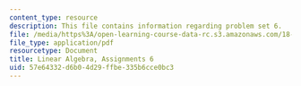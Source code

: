 ```yaml
---
content_type: resource
description: This file contains information regarding problem set 6.
file: /media/https%3A/open-learning-course-data-rc.s3.amazonaws.com/18-700-linear-algebra-fall-2013/57e64332d6b04d29ffbe335b6cce0bc3_MIT18_700F13_ps6.pdf
file_type: application/pdf
resourcetype: Document
title: Linear Algebra, Assignments 6
uid: 57e64332-d6b0-4d29-ffbe-335b6cce0bc3
---
```

